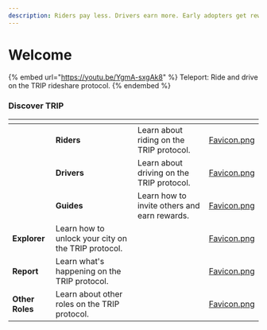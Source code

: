 ```yaml
---
description: Riders pay less. Drivers earn more. Early adopters get rewarded.
---
```


# Welcome

{% embed url="https://youtu.be/YgmA-sxgAk8" %}
Teleport: Ride and drive on the TRIP rideshare protocol.
{% endembed %}

### Discover TRIP

<table data-view="cards"><thead><tr><th></th><th></th><th></th><th data-hidden data-card-cover data-type="files"></th></tr></thead><tbody><tr><td></td><td><strong>Riders</strong></td><td>Learn about riding on the TRIP protocol.</td><td><a href=".gitbook/assets/Favicon.png">Favicon.png</a></td></tr><tr><td></td><td><strong>Drivers</strong></td><td>Learn about driving on the TRIP protocol.</td><td><a href=".gitbook/assets/Favicon.png">Favicon.png</a></td></tr><tr><td></td><td><strong>Guides</strong></td><td>Learn how to invite others and earn rewards.</td><td><a href=".gitbook/assets/Favicon.png">Favicon.png</a></td></tr><tr><td><strong>Explorer</strong></td><td>Learn how to unlock your city on the TRIP protocol.</td><td></td><td><a href=".gitbook/assets/Favicon.png">Favicon.png</a></td></tr><tr><td><strong>Report</strong></td><td>Learn what's happening on the TRIP protocol.</td><td></td><td><a href=".gitbook/assets/Favicon.png">Favicon.png</a></td></tr><tr><td><strong>Other Roles</strong></td><td>Learn about other roles on the TRIP protocol.</td><td></td><td><a href=".gitbook/assets/Favicon.png">Favicon.png</a></td></tr></tbody></table>
